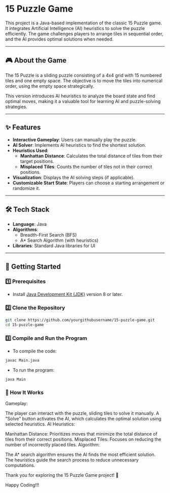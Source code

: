 # 15 Puzzle Game

This project is a Java-based implementation of the classic 15 Puzzle game. It integrates Artificial Intelligence (AI) heuristics to solve the puzzle efficiently. The game challenges players to arrange tiles in sequential order, and the AI provides optimal solutions when needed.  

---

## 🎮 About the Game  
The 15 Puzzle is a sliding puzzle consisting of a 4x4 grid with 15 numbered tiles and one empty space. The objective is to move the tiles into numerical order, using the empty space strategically.  

This version introduces AI heuristics to analyze the board state and find optimal moves, making it a valuable tool for learning AI and puzzle-solving strategies.  

---

## ✨ Features  
- **Interactive Gameplay**: Users can manually play the puzzle.  
- **AI Solver**: Implements AI heuristics to find the shortest solution.  
- **Heuristics Used**:  
  - **Manhattan Distance**: Calculates the total distance of tiles from their target positions.  
  - **Misplaced Tiles**: Counts the number of tiles not in their correct positions.  
- **Visualization**: Displays the AI solving steps (if applicable).  
- **Customizable Start State**: Players can choose a starting arrangement or randomize it.  

---

## 🛠️ Tech Stack  
- **Language**: Java  
- **Algorithms**:  
  - Breadth-First Search (BFS)  
  - A* Search Algorithm (with heuristics)  
- **Libraries**: Standard Java libraries for UI

---

## 🚀 Getting Started  

### 1️⃣ Prerequisites  
- Install [Java Development Kit (JDK)](https://www.oracle.com/java/technologies/javase-jdk11-downloads.html) version 8 or later.  

### 2️⃣ Clone the Repository  
```bash
git clone https://github.com/yourgithubusername/15-puzzle-game.git
cd 15-puzzle-game
```

### 3️⃣ Compile and Run the Program
- To compile the code:
```bash
javac Main.java
```

- To run the program:
```bash
java Main
```

### 📖 How It Works
Gameplay:

The player can interact with the puzzle, sliding tiles to solve it manually.
A "Solve" button activates the AI, which calculates the optimal solution using selected heuristics.
AI Heuristics:

Manhattan Distance: Prioritizes moves that minimize the total distance of tiles from their correct positions.
Misplaced Tiles: Focuses on reducing the number of incorrectly placed tiles.
Algorithm:

The A* search algorithm ensures the AI finds the most efficient solution.
The heuristics guide the search process to reduce unnecessary computations.

  
Thank you for exploring the 15 Puzzle Game project! 🎉


Happy Coding!!!
